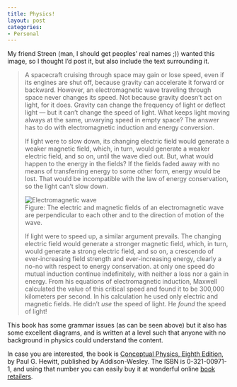 ```yaml
---
title: Physics!
layout: post
categories:
- Personal
---
```

My friend Streen (man, I should get peoples’ real names ;)) wanted this image, so I thought I’d post it, but also include the text surrounding it.

> A spacecraft cruising through space may gain or lose speed, even if its engines are shut off, because gravity can accelerate it forward or backward. However, an electromagnetic wave traveling through space never changes its speed. Not because gravity doesn’t act on light, for it does. Gravity can change the frequency of light or deflect light — but it can’t change the speed of light. What keeps light moving always at the same, unvarying speed in empty space? The answer has to do with electromagnetic induction and energy conversion.
> 
> If light were to slow down, its changing electric field would generate a weaker magnetic field, which, in turn, would generate a weaker electric field, and so on, until the wave died out. But, what would happen to the energy in the fields? If the fields faded away with no means of transferring energy to some other form, energy would be lost. That would be incompatible with the law of energy conservation, so the light can’t slow down.
> 
> ![Electromagnetic wave][1]  
> Figure: The electric and magnetic fields of an electromagnetic wave are perpendicular to each other and to the direction of motion of the wave.
> 
> If light were to speed up, a similar argument prevails. The changing electric field would generate a stronger magnetic field, which, in turn, would generate a strong electric field, and so on, a crescendo of ever-increasing field strength and ever-increasing energy, clearly a no-no with respect to energy conservation. at only one speed do mutual induction continue indefinitely, with neither a loss nor a gain in energy. From his equations of electromagnetic induction, Maxwell calculated the value of this critical speed and found it to be 300,000 kilometers per second. In his calculation he used only electric and magnetic fields. He didn’t *use* the speed of light. He *found* the speed of light! 

This book has some grammar issues (as can be seen above) but it also has some excellent diagrams, and is written at a level such that anyone with no background in physics could understand the content.

In case you are interested, the book is <u>Conceptual Physics, Eighth Edition</u>, by Paul G. Hewitt, published by Addison-Wesley. The ISBN is 0-321-00971-1, and using that number you can easily buy it at wonderful online [book][2] [retailers][3].

 [1]: http://www.randomthink.net/pictures/emwave.gif
 [2]: http://www.amazon.com
 [3]: http://www.bn.con